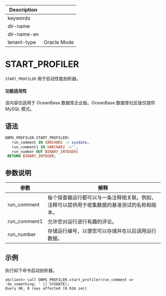 | Description   |                 |
|---------------|-----------------|
| keywords      |                 |
| dir-name      |                 |
| dir-name-en   |                 |
| tenant-type   | Oracle Mode     |

# START_PROFILER

`START_PROFILER` 用于启动性能剖析器。

  <main id="notice" >
    <h4>功能适用性</h4>
    <p>该内容仅适用于 OceanBase 数据库企业版。OceanBase 数据库社区版仅提供 MySQL 模式。</p>
  </main>

## 语法

```sql
DBMS_PROFILER.START_PROFILER( 
   run_comment IN VARCHAR2 := sysdate, 
   run_comment1 IN VARCHAR2 :='', 
   run_number OUT BINARY_INTEGER) 
 RETURN BINARY_INTEGER; 
```

## 参数说明

|       参数       |               解释                |
|----------------|---------------------------------|
| run_comment | 每个探查器运行都可以与一条注释相关联。例如，注释可以提供用于收集数据的基准测试的名称和版本。 |
| run_comment1 | 允许您对运行进行有趣的评论。                  |
| run_number | 存储运行编号，以便您可以存储并在以后调用运行数据。|

## 示例

执行如下命令启动剖析器。

```shell
obclient> call DBMS_PROFILER.start_profiler(run_comment => 'do_something: ' || SYSDATE);
Query OK, 0 rows affected (0.916 sec)
```
